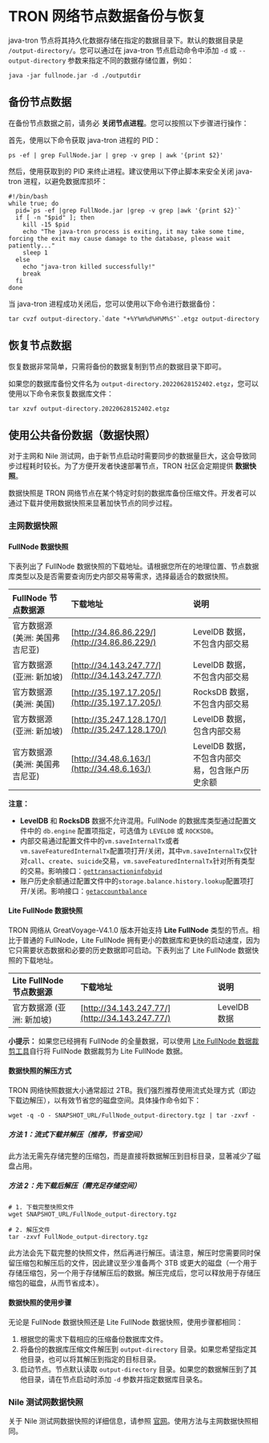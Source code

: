 # TRON 网络节点数据备份与恢复

java-tron 节点将其持久化数据存储在指定的数据目录下。默认的数据目录是 `/output-directory/`。您可以通过在 java-tron 节点启动命令中添加 `-d` 或 `--output-directory` 参数来指定不同的数据存储位置，例如：

```
java -jar fullnode.jar -d ./outputdir
```


## 备份节点数据

在备份节点数据之前，请务必 **关闭节点进程**。您可以按照以下步骤进行操作：

首先，使用以下命令获取 java-tron 进程的 PID：

```
ps -ef | grep FullNode.jar | grep -v grep | awk '{print $2}'
```

然后，使用获取到的 PID 来终止进程。建议使用以下停止脚本来安全关闭 java-tron 进程，以避免数据库损坏：

```
#!/bin/bash
while true; do
  pid=`ps -ef |grep FullNode.jar |grep -v grep |awk '{print $2}'`
  if [ -n "$pid" ]; then
    kill -15 $pid
    echo "The java-tron process is exiting, it may take some time, forcing the exit may cause damage to the database, please wait patiently..."
    sleep 1
  else
    echo "java-tron killed successfully!"
    break
  fi
done
```

当 java-tron 进程成功关闭后，您可以使用以下命令进行数据备份：

```
tar cvzf output-directory.`date "+%Y%m%d%H%M%S"`.etgz output-directory
```


## 恢复节点数据

恢复数据非常简单，只需将备份的数据复制到节点的数据目录下即可。

如果您的数据库备份文件名为 `output-directory.20220628152402.etgz`，您可以使用以下命令来恢复数据库文件：

```
tar xzvf output-directory.20220628152402.etgz
```

## 使用公共备份数据（数据快照）

对于主网和 Nile 测试网，由于新节点启动时需要同步的数据量巨大，这会导致同步过程耗时较长。为了方便开发者快速部署节点，TRON 社区会定期提供 **数据快照**。

数据快照是 TRON 网络节点在某个特定时刻的数据库备份压缩文件。开发者可以通过下载并使用数据快照来显著加快节点的同步过程。

### 主网数据快照

#### FullNode 数据快照

下表列出了 FullNode 数据快照的下载地址。请根据您所在的地理位置、节点数据库类型以及是否需要查询历史内部交易等需求，选择最适合的数据快照。

| FullNode 节点数据源 | 下载地址 | 说明 |
| :------------------ | :------- | :--- |
| 官方数据源 (美洲: 美国弗吉尼亚) | [http://34.86.86.229/](http://34.86.86.229/) | LevelDB 数据，不包含内部交易 |
| 官方数据源 (亚洲: 新加坡) | [http://34.143.247.77/](http://34.143.247.77/) | LevelDB 数据，不包含内部交易 |
| 官方数据源 (美洲: 美国) | [http://35.197.17.205/](http://35.197.17.205/) | RocksDB 数据，不包含内部交易 |
| 官方数据源 (亚洲: 新加坡) | [http://35.247.128.170/](http://35.247.128.170/) | LevelDB 数据，包含内部交易 |
| 官方数据源 (美洲: 美国弗吉尼亚) | [http://34.48.6.163/](http://34.48.6.163/) | LevelDB 数据，不包含内部交易，包含账户历史余额 |

**注意：** 

- **LevelDB** 和 **RocksDB** 数据不允许混用。FullNode 的数据库类型通过配置文件中的 `db.engine` 配置项指定，可选值为 `LEVELDB` 或 `ROCKSDB`。
- 内部交易通过配置文件中的`vm.saveInternalTx`或者`vm.saveFeaturedInternalTx`配置项打开/关闭，其中`vm.saveInternalTx`仅针对`call`、`create`、`suicide`交易，`vm.saveFeaturedInternalTx`针对所有类型的交易。影响接口：[`gettransactioninfobyid`](https://developers.tron.network/reference/gettransactioninfobyid-1)
- 账户历史余额通过配置文件中的`storage.balance.history.lookup`配置项打开/关闭。影响接口：[`getaccountbalance`](https://developers.tron.network/reference/getaccountbalance)

#### Lite FullNode 数据快照

TRON 网络从 GreatVoyage-V4.1.0 版本开始支持 **Lite FullNode** 类型的节点。相比于普通的 FullNode，Lite FullNode 拥有更小的数据库和更快的启动速度，因为它只需要状态数据和必要的历史数据即可启动。下表列出了 Lite FullNode 数据快照的下载地址。

| Lite FullNode 节点数据源 | 下载地址 | 说明 |
| :----------------------- | :------- | :--- |
| 官方数据源 (亚洲: 新加坡) | [http://34.143.247.77/](http://34.143.247.77/) | LevelDB 数据 |

**小提示：** 如果您已经拥有 FullNode 的全量数据，可以使用 [Lite FullNode 数据裁剪工具](https://tronprotocol.github.io/documentation-zh/using_javatron/toolkit/#_6)自行将 FullNode 数据裁剪为 Lite FullNode 数据。

#### 数据快照的解压方式
TRON 网络快照数据大小通常超过 2TB。我们强烈推荐使用流式处理方式（即边下载边解压），以有效节省您的磁盘空间。具体操作命令如下：

```
wget -q -O - SNAPSHOT_URL/FullNode_output-directory.tgz | tar -zxvf -
```

##### 方法 1：流式下载并解压（推荐，节省空间）

此方法无需先存储完整的压缩包，而是直接将数据解压到目标目录，显著减少了磁盘占用。

##### 方法 2：先下载后解压（需充足存储空间）

```
# 1. 下载完整快照文件
wget SNAPSHOT_URL/FullNode_output-directory.tgz

# 2. 解压文件
tar -zxvf FullNode_output-directory.tgz
```

此方法会先下载完整的快照文件，然后再进行解压。请注意，解压时您需要同时保留压缩包和解压后的文件，因此建议至少准备两个 3TB 或更大的磁盘（一个用于存储压缩包，另一个用于存储解压后的数据。解压完成后，您可以释放用于存储压缩包的磁盘，从而节省成本）。

#### 数据快照的使用步骤

无论是 FullNode 数据快照还是 Lite FullNode 数据快照，使用步骤都相同：

1.  根据您的需求下载相应的压缩备份数据库文件。
2.  将备份的数据库压缩文件解压到 `output-directory` 目录。如果您希望指定其他目录，也可以将其解压到指定的目标目录。
3.  启动节点。节点默认读取 `output-directory` 目录。如果您的数据解压到了其他目录，请在节点启动时添加 `-d` 参数并指定数据库目录名。

### Nile 测试网数据快照

关于 Nile 测试网数据快照的详细信息，请参照 [官网](https://nileex.io/)。使用方法与主网数据快照相同。
